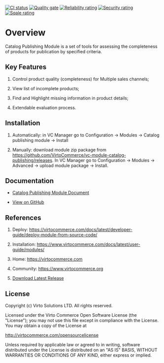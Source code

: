 [![CI status](https://github.com/VirtoCommerce/vc-module-catalog-publishing/workflows/Module%20CI/badge.svg?branch=dev)](https://github.com/VirtoCommerce/vc-module-catalog-publishing/actions?query=workflow%3A"Module+CI") [![Quality gate](https://sonarcloud.io/api/project_badges/measure?project=VirtoCommerce_vc-module-catalog-publishing&metric=alert_status&branch=dev)](https://sonarcloud.io/dashboard?id=VirtoCommerce_vc-module-catalog-publishing) [![Reliability rating](https://sonarcloud.io/api/project_badges/measure?project=VirtoCommerce_vc-module-catalog-publishing&metric=reliability_rating&branch=dev)](https://sonarcloud.io/dashboard?id=VirtoCommerce_vc-module-catalog-publishing) [![Security rating](https://sonarcloud.io/api/project_badges/measure?project=VirtoCommerce_vc-module-catalog-publishing&metric=security_rating&branch=dev)](https://sonarcloud.io/dashboard?id=VirtoCommerce_vc-module-catalog-publishing) [![Sqale rating](https://sonarcloud.io/api/project_badges/measure?project=VirtoCommerce_vc-module-catalog-publishing&metric=sqale_rating&branch=dev)](https://sonarcloud.io/dashboard?id=VirtoCommerce_vc-module-catalog-publishing)

# Overview

Catalog Publishing Module is a set of tools for assessing the completeness of products for publication by specified criteria.

## Key Features

1. Control product quality (completeness) for Multiple sales channels;

1. View list of incomplete products;

1. Find and Highlight missing information in product details;

1. Extendable evaluation process.

## Installation

1. Automatically: in VC Manager go to Configuration -> Modules -> Catalog publishing module -> Install

1. Manually: download module zip package from https://github.com/VirtoCommerce/vc-module-catalog-publishing/releases. In VC Manager go to Configuration -> Modules -> Advanced -> upload module package -> Install.

## Documentation

* [Catalog Publishing Module Document](/docs/index.md)

* [View on GitHub](https://github.com/VirtoCommerce/vc-module-catalog-publishing/tree/dev)

## References

1. Deploy: https://virtocommerce.com/docs/latest/developer-guide/deploy-module-from-source-code/

1. Installation: https://www.virtocommerce.com/docs/latest/user-guide/modules/

1. Home: https://virtocommerce.com

1. Community: https://www.virtocommerce.org

1. [Download Latest Release](https://github.com/VirtoCommerce/vc-module-catalog-publishing/releases/)

## License

Copyright (c) Virto Solutions LTD.  All rights reserved.

Licensed under the Virto Commerce Open Software License (the "License"); you
may not use this file except in compliance with the License. You may
obtain a copy of the License at

http://virtocommerce.com/opensourcelicense

Unless required by applicable law or agreed to in writing, software
distributed under the License is distributed on an "AS IS" BASIS,
WITHOUT WARRANTIES OR CONDITIONS OF ANY KIND, either express or
implied.




